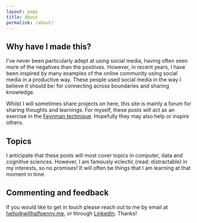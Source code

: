```yaml
---
layout: page
title: About
permalink: /about/
---
```


## Why have I made this?

I've never been particularly adept at using social media, having often seen more of the negatives than the positives. However, in recent years, I have been inspired by many examples of the online community using social media in a productive way. These people used social media in the way I believe it should be: for connecting across boundaries and sharing knowledge.

Whilst I will sometimes share projects on here, this site is mainly a forum for sharing thoughts and learnings. For myself, these posts will act as an exercise in the [Feynman technique](https://en.wikipedia.org/wiki/Learning_by_teaching). Hopefully they may also help or inspire others.

## Topics

I anticipate that these posts will most cover topics in computer, data and cognitive sciences. However, I am famously eclectic (read: distractable) in my interests, so no promises! It will often be things that I am learning at that moment in time.

## Commenting and feedback

If you would like to get in touch please reach out to me by email at [hello@willhalfpenny.me](mailto:hello@willhalfpenny.me), or through [LinkedIn](https://www.linkedin.com/in/willhalfpenny/). Thanks!

